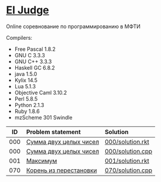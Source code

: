 # [El Judge](http://acm.mipt.ru/judge/problems.pl)

Online соревнование по программированию в МФТИ

Compilers:

- Free Pascal 1.8.2
- GNU C 3.3.3
- GNU C++ 3.3.3
- Haskell GC 6.8.2
- java 1.5.0
- Kylix 14.5
- Lua 5.1.3
- Objective Caml 3.10.2
- Perl 5.8.5
- Python 2.1.3
- Ruby 1.8.6
- mzScheme 301 Swindle


| ID  | Problem statement                                                                     | Solution                              |
|:---:|:--------------------------------------------------------------------------------------|:--------------------------------------|
| 000 | [Сумма двух целых чисел           ](http://acm.mipt.ru/judge/problems.pl?problem=000) | [000/solution.rkt](000/solution.rkt)  |
| 000 | [Сумма двух целых чисел           ](http://acm.mipt.ru/judge/problems.pl?problem=000) | [000/solution.cpp](000/solution.cpp)  |
| 001 | [Максимум                         ](http://acm.mipt.ru/judge/problems.pl?problem=001) | [001/solution.rkt](001/solution.rkt)  |
| 070 | [Корень из перестановки           ](http://acm.mipt.ru/judge/problems.pl?problem=070) | [070/solution.cpp](070/solution.cpp)  |
